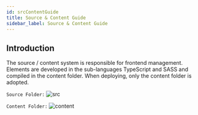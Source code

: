 ```yaml
---
id: srcContentGuide
title: Source & Content Guide
sidebar_label: Source & Content Guide
---
```

[src]: /img/src.png
[content]: /img/content.png

## Introduction

The source / content system is responsible for frontend management.
Elements are developed in the sub-languages TypeScript and SASS and compiled in the content folder.
When deploying, only the content folder is adopted.

`Source Folder:`
![src][src]

`Content Folder:`
![content][content]

